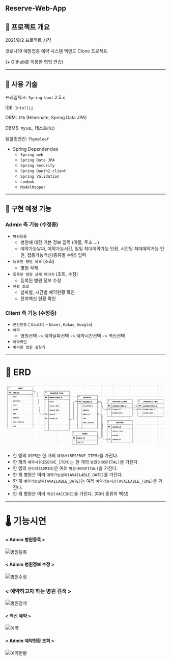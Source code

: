## Reserve-Web-App

## 🚀 프로젝트 개요
2021/8/2 프로젝트 시작

코로나19 예방접종 예약 시스템 백엔드 Clone 프로젝트

(+ Github를 이용한 협업 연습)
***

## 🚀 사용 기술
프레임워크: `Spring boot` 2.5.x

IDE: `Intellij`

ORM: `JPA` (Hibernate, Spring Data JPA)

DBMS: `MySQL`, 테스트(`h2`)

템플릿엔진: `Thymeleaf`

- Spring Dependencies
  - `Spring web`
  - `Spring Data JPA`
  - `Spring Security`
  - `Spring Oauth2 client`
  - `Spring Validation`
  - `Lombok`
  - `ModelMapper`
***
## 🔎 구현 예정 기능
### Admin 측 기능 (수정중)
- `병원등록`
  - 병원에 대한 기본 정보 입력 (이름, 주소 ...)
  - 예약가능날짜, 예약가능시간, 일일 최대예약가능 인원, 시간당 최대예약가능 인원, 접종가능백신(종류별 수량) 입력
- `등록된 병원 목록` (조회)
  - 병원 삭제
- `등록된 병원 상세 페이지` (조회, 수정)
  - 등록된 병원 정보 수정
- `현황 조회`
  - 날짜별, 시간별 예약현황 확인
  - 잔여백신 현황 확인
  

### Client 측 기능 (수정중)
- `본인인증` ( `Oauth2` - `Naver`, `Kakao`, `Google`)
- `예약`
  - 병원선택 -> 예약날짜선택 -> 예약시간선택 -> 백신선택
- `예약확인`
- `예악한 병원 길찾기`


***

# 🚀 ERD
![img.png](img.png)
- 한 명의 `USER`는 한 개의 `예약서(RESERVE_ITEM)`를 가진다.
- 한 개의 `예약서(RESERVE_ITEM)`는 한 개의 `병원(HOSPITAL)`을 가진다.
- 한 명의 `관리자(ADMIN)`은 여러 `병원(HOSPITAL)`을 가진다.
- 한 개 병원은 여러 `예약가능날짜(AVAILABLE_DATE)`를 가진다.
- 한 개 `예약가능날짜(AVAILABLE_DATE)`는 여러 `예약가능시간(AVAILABLE_TIME)`을 가진다.
- 한 개 병원은 여러 `백신(VACCINE)`을 가진다. (여러 종류의 백신)

***

# 🌡 기능시연

#### < Admin 병원등록 >
![병원등록](https://user-images.githubusercontent.com/77182648/129870381-3a4e2745-8251-469f-b295-3c96601b6204.gif)

#### < Admin 병원정보 수정 >
![병원수정](https://user-images.githubusercontent.com/77182648/129870530-0e36293c-10fb-4916-93f7-034eefc21bd5.gif)

### < 예약하고자 하는 병원 검색 >
![병원검색](https://user-images.githubusercontent.com/77182648/129870729-941ff973-9cbf-41d0-81b2-aa335ac7700b.gif)

#### < 백신 예약 >
![예약](https://user-images.githubusercontent.com/77182648/129870596-955dc0f7-1e1f-463f-a641-12f78f41c27b.gif)

#### < Admin 예약현황 조회 >
![예약현황](https://user-images.githubusercontent.com/77182648/129870824-095d42ff-ab35-4340-bd54-872c0f8273b3.gif)
